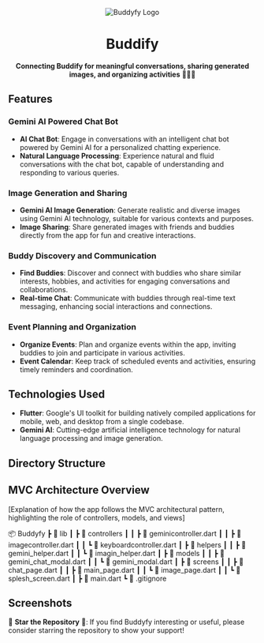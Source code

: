 <p align="center">
  <img src="https://github.com/tushal13/Buddify/assets/113960162/472862b1-83d7-4ba4-87ad-378a35518973" alt="Buddyfy Logo" />
</p>

<h1 align="center">Buddify</h1>

<p align="center">
  <strong>Connecting Buddify for meaningful conversations, sharing generated images, and organizing activities</strong> 🤝📸🎉
</p>

## Features

### Gemini AI Powered Chat Bot

- **AI Chat Bot**: Engage in conversations with an intelligent chat bot powered by Gemini AI for a personalized chatting experience.
- **Natural Language Processing**: Experience natural and fluid conversations with the chat bot, capable of understanding and responding to various queries.

### Image Generation and Sharing

- **Gemini AI Image Generation**: Generate realistic and diverse images using Gemini AI technology, suitable for various contexts and purposes.
- **Image Sharing**: Share generated images with friends and buddies directly from the app for fun and creative interactions.

### Buddy Discovery and Communication

- **Find Buddies**: Discover and connect with buddies who share similar interests, hobbies, and activities for engaging conversations and collaborations.
- **Real-time Chat**: Communicate with buddies through real-time text messaging, enhancing social interactions and connections.

### Event Planning and Organization

- **Organize Events**: Plan and organize events within the app, inviting buddies to join and participate in various activities.
- **Event Calendar**: Keep track of scheduled events and activities, ensuring timely reminders and coordination.

## Technologies Used

- **Flutter**: Google's UI toolkit for building natively compiled applications for mobile, web, and desktop from a single codebase.
- **Gemini AI**: Cutting-edge artificial intelligence technology for natural language processing and image generation.


## Directory Structure

## MVC Architecture Overview

[Explanation of how the app follows the MVC architectural pattern, highlighting the role of controllers, models, and views]

📦 Buddyfy
 ┣ 📂 lib
 ┃ ┣ 📂 controllers
 ┃ ┃ ┣ 📜 geminicontroller.dart
 ┃ ┃ ┣ 📜 imagecontroller.dart
 ┃ ┃ ┗ 📜 keyboardcontroller.dart
 ┃ ┣ 📂 helpers
 ┃ ┃ ┣ 📜 gemini_helper.dart
 ┃ ┃ ┗ 📜 imagin_helper.dart
 ┃ ┣ 📂 models
 ┃ ┃ ┣ 📜 gemini_chat_modal.dart
 ┃ ┃ ┗ 📜 gemini_modal.dart
 ┃ ┣ 📂 screens
 ┃ ┃ ┣ 📜 chat_page.dart
 ┃ ┃ ┣ 📜 main_page.dart
 ┃ ┃ ┗ 📜 image_page.dart
 ┃ ┃ ┗ 📜 splesh_screen.dart
 ┃ ┣ 📜 main.dart
 ┗ 📜 .gitignore




## Screenshots



🌟 **Star the Repository** 🌟: If you find Buddyfy interesting or useful, please consider starring the repository to show your support!

